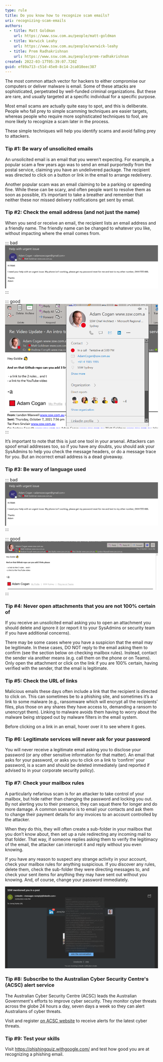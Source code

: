 ```yaml
---
type: rule
title: Do you know how to recognize scam emails?
uri: recognizing-scam-emails
authors:
  - title: Matt Goldman
    url: https://www.ssw.com.au/people/matt-goldman
  - title: Warwick Leahy
    url: https://www.ssw.com.au/people/warwick-leahy
  - title: Prem Radhakrishnan
    url: https://www.ssw.com.au/people/prem-radhakrishnan
created: 2022-03-17T05:39:07.720Z
guid: ef89a713-c51d-45e0-8c14-2ca010eec387
---
```

The most common attach vector for hackers to either compromise our computers or deliver malware is email. Some of these attacks are sophisticated, perpetrated by well-funded criminal organizations. But these are rare, and usually targeted at a specific individual for a specific purpose.

<!--endintro-->

Most email scams are actually quite easy to spot, and this is deliberate. People who fall prey to simple scamming techniques are easier targets, whereas people who require more sophisticated techniques to fool, are more likely to recognize a scam later in the process.

These simple techniques will help you identify scams and avoid falling prey to attackers.

### Tip #1: Be wary of unsolicited emails

An unsolicited email is an email that you weren’t expecting. For example, a popular scam a few years ago was to send an email purportedly from the postal service, claiming you have an undelivered package. The recipient was directed to click on a button or link in the email to arrange redelivery.

Another popular scam was an email claiming to be a parking or speeding fine. While these can be scary, and often people want to resolve them as soon as possible, it’s important to take a breather and remember that neither these nor missed delivery notifications get sent by email.

### Tip #2: Check the email address (and not just the name)

When you send or receive an email, the recipient lists an email address and a friendly name. The friendly name can be changed to whatever you like, without impacting where the email comes from.

::: bad
![Bad example – The name says Adam Cogan, but the email address is a Gmail account](email-scam-name.png)
:::

::: good
![Good example – The email address is correct, and in this case as it’s internal, the sender’s profile picture is shown](good-email-example.png)
:::

It’s important to note that this is just one tool in your arsenal. Attackers can spoof email addresses too, so if you have any doubts, you should ask your SysAdmins to help you check the message headers, or do a message trace for you. But an incorrect email address is a dead giveaway.

### Tip #3: Be wary of language used

::: bad
![Bad example – The attacker has referred to the recipient as ‘Matt’, which the sender does not call him](bad-language-example.png)
:::

::: good
![Good example – Easy to distinguish as the sender refers to the recipient as ‘Goldie’ and includes the sender’s signature use of emoji](good-language-example.png)
:::

### Tip #4: Never open attachments that you are not 100% certain of

If you receive an unsolicited email asking you to open an attachment you should delete and ignore it (or report it to your SysAdmins or security team if you have additional concerns).

There may be some cases where you have a suspicion that the email may be legitimate. In these cases, DO NOT reply to the email asking them to confirm (see the section below on checking mailbox rules). Instead, contact the sender via another means (e.g. call them on the phone or on Teams). Only open the attachment or click on the link if you are 100% certain, having verified with the sender, that the email is legitimate.

### Tip #5: Check the URL of links

Malicious emails these days often include a link that the recipient is directed to click on. This can sometimes be to a phishing site, and sometimes it’s a link to some malware (e.g., ransomware which will encrypt all the recipients’ files, plus those on any shares they have access to, demanding a ransom to unencrypt them). Linking to malware avoids them having to worry about the malware being stripped out by malware filters in the email system.

Before clicking on a link in an email, hover over it to see where it goes. 

### Tip #6: Legitimate services will never ask for your password

You will never receive a legitimate email asking you to disclose your password (or any other sensitive information for that matter). An email that asks for your password, or asks you to click on a link to ‘confirm’ your password, is a scam and should be deleted immediately (and reported if advised to in your corporate security policy).

### Tip #7: Check your mailbox rules

A particularly nefarious scam is for an attacker to take control of your mailbox, but hide rather than changing the password and locking you out. By not alerting you to their presence, they can squat there for longer and do more damage. A common scenario is to email your contacts and ask them to change their payment details for any invoices to an account controlled by the attacker.

When they do this, they will often create a sub-folder in your mailbox that you don’t know about, then set up a rule redirecting any incoming mail to that folder. That way, if someone replies asking them to verify the legitimacy of the email, the attacker can intercept it and reply without you even knowing.

If you have any reason to suspect any strange activity in your account, check your mailbox rules for anything suspicious. If you discover any rules, delete them, check the sub-folder they were directing messages to, and check your sent items for anything they may have sent out without you knowing. And, of course, change your password immediately.

![Figure: Some URLs are harder to identify because of a safelink service](hard-to-catch-safelink.png)

### Tip #8: Subscribe to the Australian Cyber Security Centre's (ACSC) alert service

The Australian Cyber Security Centre (ACSC) leads the Australian Government's efforts to improve cyber security.  They monitor cyber threats across the globe 24 hours a day, seven days a week so they can alert Australians of cyber threats.

Visit and register [on ACSC website](https://www.cyber.gov.au/acsc/register) to receive alerts for the latest cyber threats.

### Tip #9: Test your skills

Visit https://phishingquiz.withgoogle.com/ and test how good you are at recognizing a phishing email.
